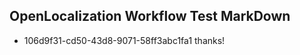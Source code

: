 ## OpenLocalization Workflow Test MarkDown
* 106d9f31-cd50-43d8-9071-58ff3abc1fa1 thanks!

<!--HONumber=Aug16_HO5-->


